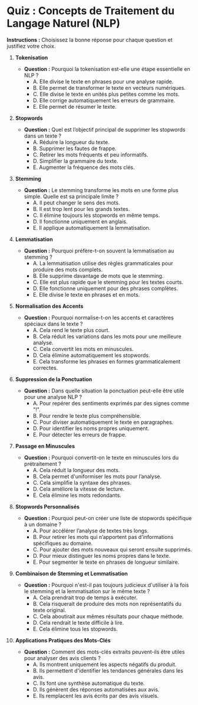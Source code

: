 # Quiz : Concepts de Traitement du Langage Naturel (NLP)

**Instructions :** Choisissez la bonne réponse pour chaque question et justifiez votre choix.

1. **Tokenisation**  
   - **Question :** Pourquoi la tokenisation est-elle une étape essentielle en NLP ?
     - A. Elle divise le texte en phrases pour une analyse rapide.
     - B. Elle permet de transformer le texte en vecteurs numériques.
     - C. Elle divise le texte en unités plus petites comme les mots.
     - D. Elle corrige automatiquement les erreurs de grammaire.
     - E. Elle permet de résumer le texte.
   
2. **Stopwords**  
   - **Question :** Quel est l’objectif principal de supprimer les stopwords dans un texte ?
     - A. Réduire la longueur du texte.
     - B. Supprimer les fautes de frappe.
     - C. Retirer les mots fréquents et peu informatifs.
     - D. Simplifier la grammaire du texte.
     - E. Augmenter la fréquence des mots clés.

3. **Stemming**  
   - **Question :** Le stemming transforme les mots en une forme plus simple. Quelle est sa principale limite ?
     - A. Il peut changer le sens des mots.
     - B. Il est trop lent pour les grands textes.
     - C. Il élimine toujours les stopwords en même temps.
     - D. Il fonctionne uniquement en anglais.
     - E. Il applique automatiquement la lemmatisation.

4. **Lemmatisation**  
   - **Question :** Pourquoi préfère-t-on souvent la lemmatisation au stemming ?
     - A. La lemmatisation utilise des règles grammaticales pour produire des mots complets.
     - B. Elle supprime davantage de mots que le stemming.
     - C. Elle est plus rapide que le stemming pour les textes courts.
     - D. Elle fonctionne uniquement pour des phrases complètes.
     - E. Elle divise le texte en phrases et en mots.

5. **Normalisation des Accents**  
   - **Question :** Pourquoi normalise-t-on les accents et caractères spéciaux dans le texte ?
     - A. Cela rend le texte plus court.
     - B. Cela réduit les variations dans les mots pour une meilleure analyse.
     - C. Cela convertit les mots en minuscules.
     - D. Cela élimine automatiquement les stopwords.
     - E. Cela transforme les phrases en formes grammaticalement correctes.

6. **Suppression de la Ponctuation**  
   - **Question :** Dans quelle situation la ponctuation peut-elle être utile pour une analyse NLP ?
     - A. Pour repérer des sentiments exprimés par des signes comme "!".
     - B. Pour rendre le texte plus compréhensible.
     - C. Pour diviser automatiquement le texte en paragraphes.
     - D. Pour identifier les noms propres uniquement.
     - E. Pour détecter les erreurs de frappe.

7. **Passage en Minuscules**  
   - **Question :** Pourquoi convertit-on le texte en minuscules lors du prétraitement ?
     - A. Cela réduit la longueur des mots.
     - B. Cela permet d'uniformiser les mots pour l’analyse.
     - C. Cela simplifie la syntaxe des phrases.
     - D. Cela améliore la vitesse de lecture.
     - E. Cela élimine les mots redondants.

8. **Stopwords Personnalisés**  
   - **Question :** Pourquoi peut-on créer une liste de stopwords spécifique à un domaine ?
     - A. Pour accélérer l’analyse de textes très longs.
     - B. Pour retirer les mots qui n’apportent pas d’informations spécifiques au domaine.
     - C. Pour ajouter des mots nouveaux qui seront ensuite supprimés.
     - D. Pour mieux distinguer les noms propres dans le texte.
     - E. Pour segmenter le texte en phrases de longueur similaire.

9. **Combinaison de Stemming et Lemmatisation**  
   - **Question :** Pourquoi n'est-il pas toujours judicieux d'utiliser à la fois le stemming et la lemmatisation sur le même texte ?
     - A. Cela prendrait trop de temps à exécuter.
     - B. Cela risquerait de produire des mots non représentatifs du texte original.
     - C. Cela aboutirait aux mêmes résultats pour chaque méthode.
     - D. Cela rendrait le texte difficile à lire.
     - E. Cela élimine tous les stopwords.

10. **Applications Pratiques des Mots-Clés**  
    - **Question :** Comment des mots-clés extraits peuvent-ils être utiles pour analyser des avis clients ?
      - A. Ils montrent uniquement les aspects négatifs du produit.
      - B. Ils permettent d'identifier les tendances générales dans les avis.
      - C. Ils font une synthèse automatique du texte.
      - D. Ils génèrent des réponses automatisées aux avis.
      - E. Ils remplacent les avis écrits par des avis visuels.
